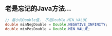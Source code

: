 ## 老是忘记的Java方法...
```java
// 最小的Double值， 不是Double.MIN_VALUE
double minNegDouble = Double.NEGATIVE_INFINITY;
double minPosDouble = Double.MIN_VALUE;
```